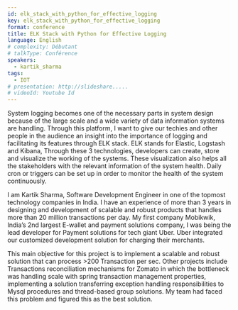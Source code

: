 ```yaml
---
id: elk_stack_with_python_for_effective_logging
key: elk_stack_with_python_for_effective_logging
format: conference
title: ELK Stack with Python for Effective Logging
language: English
# complexity: Débutant
# talkType: Conférence
speakers:
  - kartik_sharma
tags:
  - IOT
# presentation: http://slideshare.....
# videoId: Youtube Id
---
```


System logging becomes one of the necessary parts in system design because of the large scale and a wide variety of data information systems are handling. Through this platform, I want to give our techies and other people in the audience an insight into the importance of logging and facilitating its features through ELK stack. ELK stands for Elastic, Logstash and Kibana, Through these 3 technologies, developers can create, store and visualize the working of the systems. These visualization also helps all the stakeholders with the relevant information of the system health. Daily cron or triggers can be set up in order to monitor the health of the system continuously.

I am Kartik Sharma, Software Development Engineer in one of the topmost technology companies in India. I have an experience of more than 3 years in designing and development of scalable and robust products that handles more than 20 million transactions per day. My first company Mobikwik, India’s 2nd largest E-wallet and payment solutions company, I was being the lead developer for Payment solutions for tech giant Uber. Uber integrated our customized development solution for charging their merchants.

This main objective for this project is to implement a scalable and robust solution that can process >200 Transaction per sec. Other projects include Transactions reconciliation mechanisms for Zomato in which the bottleneck was handling scale with spring transaction management properties, implementing a solution transferring exception handling responsibilities to Mysql procedures and thread-based group solutions. My team had faced this problem and figured this as the best solution.